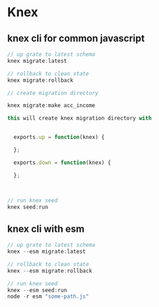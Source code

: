 # Knex

## knex cli for common javascript

```javascript
// up grate to latest schema
knex migrate:latest

// rollback to clean state
knex migrate:rollback

// create migration directory

knex migrate:make acc_income

this will create knex migration directory with


  exports.up = function(knex) {

  };

  exports.down = function(knex) {

  };



// run knex seed
knex seed:run

```

## knex cli with esm

```javascript
// up grate to latest schema
knex --esm migrate:latest

// rollback to clean state
knex --esm migrate:rollback

// run knex seed
knex --esm seed:run
node -r esm "some-path.js"
```
